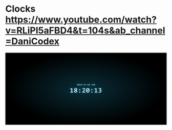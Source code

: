 # Clocks https://www.youtube.com/watch?v=RLiPI5aFBD4&t=104s&ab_channel=DaniCodex 
<p align="center">
  <img src="preview.png" alt="preview del proyecto" width="600">
</p>